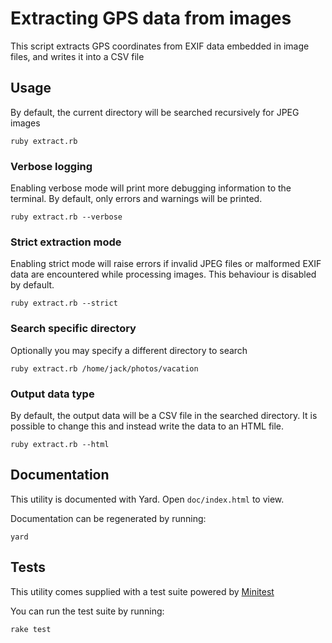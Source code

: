 # Extracting GPS data from images

This script extracts GPS coordinates from EXIF data embedded in image files, and
writes it into a CSV file

## Usage

By default, the current directory will be searched recursively for JPEG images

```
ruby extract.rb
```

### Verbose logging

Enabling verbose mode will print more debugging information to the terminal.
By default, only errors and warnings will be printed.

```
ruby extract.rb --verbose
```

### Strict extraction mode

Enabling strict mode will raise errors if invalid JPEG files or malformed EXIF
data are encountered while processing images. This behaviour is disabled by
default.

```
ruby extract.rb --strict
```

### Search specific directory

Optionally you may specify a different directory to search

```
ruby extract.rb /home/jack/photos/vacation
```

### Output data type

By default, the output data will be a CSV file in the searched directory. It is
possible to change this and instead write the data to an HTML file.

```
ruby extract.rb --html
```

## Documentation

This utility is documented with Yard. Open `doc/index.html` to view.

Documentation can be regenerated by running:

```
yard
```

## Tests

This utility comes supplied with a test suite powered by
[Minitest](https://github.com/seattlerb/minitest)

You can run the test suite by running:

```
rake test
```